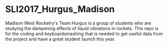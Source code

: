 # SLI2017_Hurgus_Madison
Madison West Rocketry's Team Hurgus is a group of students who are studying the dampening effects of liquid vibrations in rockets. This repo is for the coding and keyboardsmashing that is needed to get useful data from the project and have a great student launch this year.
